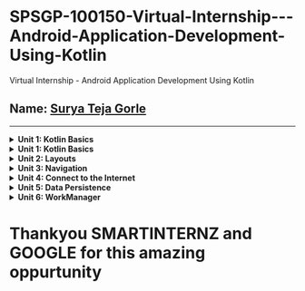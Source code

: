 # SPSGP-100150-Virtual-Internship---Android-Application-Development-Using-Kotlin
Virtual Internship - Android Application Development Using Kotlin


Name: [Surya Teja Gorle](https://github.com/Mufasa-105)
------------

------------

<details>
    <summary><b>Unit 1: Kotlin Basics</b></summary>
  
- [Lemonade](https://github.com/smartinternz02/SPSGP-100150-Virtual-Internship---Android-Application-Development-Using-Kotlin/tree/main/Grocery%20App
)
</details>

<details>
    <summary><b>Unit 1: Kotlin Basics</b></summary>
  
- [Lemonade](https://github.com/smartinternz02/SPSGP-100150-Virtual-Internship---Android-Application-Development-Using-Kotlin/tree/main/Unit-1%20Android%20basics%20in%20Kotlin)
</details>

<details>
    <summary><b>Unit 2: Layouts</b></summary>
  
- [Dogglers](https://github.com/smartinternz02/SPSGP-100150-Virtual-Internship---Android-Application-Development-Using-Kotlin/tree/main/Unit-2%20Layouts)
</details>

<details>
    <summary><b>Unit 3: Navigation</b></summary>
  
- [Lunch Tray](https://github.com/smartinternz02/SPSGP-100150-Virtual-Internship---Android-Application-Development-Using-Kotlin/tree/main/Unit-3%20Navigation)
</details>

<details>
    <summary><b>Unit 4: Connect to the Internet</b></summary>
  
- [Amphibians](https://github.com/smartinternz02/SPSGP-100150-Virtual-Internship---Android-Application-Development-Using-Kotlin/tree/main/Unit-4%20Connect%20to%20internet)
</details>

<details>
    <summary><b>Unit 5: Data Persistence</b></summary>
  
- [Forage](https://github.com/smartinternz02/SPSGP-100150-Virtual-Internship---Android-Application-Development-Using-Kotlin/tree/main/Unit-5%20Forage%20App)
</details>

<details>
    <summary><b>Unit 6: WorkManager</b></summary>
  
- [Water Me](https://github.com/smartinternz02/SPSGP-100150-Virtual-Internship---Android-Application-Development-Using-Kotlin/tree/main/Unit-6%20Water%20Me%20App)
</details>

<h1> Thankyou SMARTINTERNZ and GOOGLE for this amazing oppurtunity</h1>
